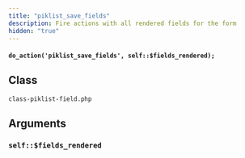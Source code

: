 ```yaml
---
title: "piklist_save_fields"
description: Fire actions with all rendered fields for the form
hidden: "true"
---
```


#### `do_action('piklist_save_fields', self::$fields_rendered);`


## Class
`class-piklist-field.php`

## Arguments

### `self::$fields_rendered`